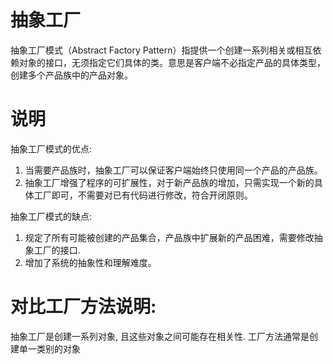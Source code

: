 # 抽象工厂
抽象工厂模式（Abstract Factory Pattern）指提供一个创建一系列相关或相互依赖对象的接口，无须指定它们具体的类。意思是客户端不必指定产品的具体类型，创建多个产品族中的产品对象。 

# 说明
抽象工厂模式的优点: 
1. 当需要产品族时，抽象工厂可以保证客户端始终只使用同一个产品的产品族。 
2. 抽象工厂增强了程序的可扩展性，对于新产品族的增加，只需实现一个新的具体工厂即可，不需要对已有代码进行修改，符合开闭原则。 

抽象工厂模式的缺点:
1. 规定了所有可能被创建的产品集合，产品族中扩展新的产品困难，需要修改抽象工厂的接口.
2. 增加了系统的抽象性和理解难度。

# 对比工厂方法说明:
抽象工厂是创建一系列对象, 且这些对象之间可能存在相关性. 工厂方法通常是创建单一类别的对象